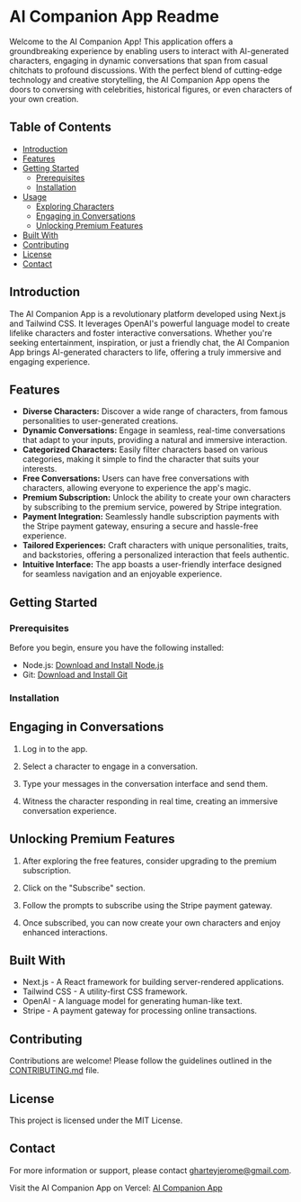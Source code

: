 # AI Companion App Readme

Welcome to the AI Companion App! This application offers a groundbreaking experience by enabling users to interact with AI-generated characters, engaging in dynamic conversations that span from casual chitchats to profound discussions. With the perfect blend of cutting-edge technology and creative storytelling, the AI Companion App opens the doors to conversing with celebrities, historical figures, or even characters of your own creation.

## Table of Contents

- [Introduction](#introduction)
- [Features](#features)
- [Getting Started](#getting-started)
  - [Prerequisites](#prerequisites)
  - [Installation](#installation)
- [Usage](#usage)
  - [Exploring Characters](#exploring-characters)
  - [Engaging in Conversations](#engaging-in-conversations)
  - [Unlocking Premium Features](#unlocking-premium-features)
- [Built With](#built-with)
- [Contributing](#contributing)
- [License](#license)
- [Contact](#contact)

## Introduction

The AI Companion App is a revolutionary platform developed using Next.js and Tailwind CSS. It leverages OpenAI's powerful language model to create lifelike characters and foster interactive conversations. Whether you're seeking entertainment, inspiration, or just a friendly chat, the AI Companion App brings AI-generated characters to life, offering a truly immersive and engaging experience.

## Features

- **Diverse Characters:** Discover a wide range of characters, from famous personalities to user-generated creations.
- **Dynamic Conversations:** Engage in seamless, real-time conversations that adapt to your inputs, providing a natural and immersive interaction.
- **Categorized Characters:** Easily filter characters based on various categories, making it simple to find the character that suits your interests.
- **Free Conversations:** Users can have free conversations with characters, allowing everyone to experience the app's magic.
- **Premium Subscription:** Unlock the ability to create your own characters by subscribing to the premium service, powered by Stripe integration.
- **Payment Integration:** Seamlessly handle subscription payments with the Stripe payment gateway, ensuring a secure and hassle-free experience.
- **Tailored Experiences:** Craft characters with unique personalities, traits, and backstories, offering a personalized interaction that feels authentic.
- **Intuitive Interface:** The app boasts a user-friendly interface designed for seamless navigation and an enjoyable experience.

## Getting Started

### Prerequisites

Before you begin, ensure you have the following installed:

- Node.js: [Download and Install Node.js](https://nodejs.org/)
- Git: [Download and Install Git](https://git-scm.com/)

### Installation

## Engaging in Conversations

1. Log in to the app.

2. Select a character to engage in a conversation.

3. Type your messages in the conversation interface and send them.

4. Witness the character responding in real time, creating an immersive conversation experience.

## Unlocking Premium Features

1. After exploring the free features, consider upgrading to the premium subscription.

2. Click on the "Subscribe" section.

3. Follow the prompts to subscribe using the Stripe payment gateway.

4. Once subscribed, you can now create your own characters and enjoy enhanced interactions.

## Built With

- Next.js - A React framework for building server-rendered applications.
- Tailwind CSS - A utility-first CSS framework.
- OpenAI - A language model for generating human-like text.
- Stripe - A payment gateway for processing online transactions.

## Contributing

Contributions are welcome! Please follow the guidelines outlined in the [CONTRIBUTING.md](CONTRIBUTING.md) file.

## License

This project is licensed under the MIT License.

## Contact

For more information or support, please contact [gharteyjerome@gmail.com](mailto:gharteyjerome@gmail.com).

Visit the AI Companion App on Vercel: [AI Companion App](<[vercel_lin](https://ai-companion-two.vercel.app/)https://ai-companion-two.vercel.app/k>)
